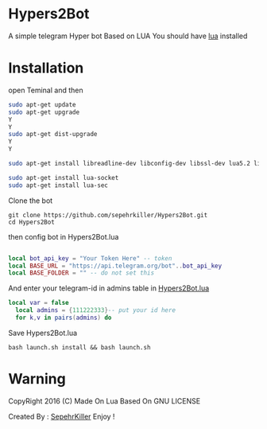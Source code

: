 # Hypers2Bot

A simple telegram Hyper bot Based on LUA
You should have [lua](http://www.lua.org/) installed

# Installation

open Teminal and then

```bash
sudo apt-get update
sudo apt-get upgrade
Y
Y
sudo apt-get dist-upgrade
Y
Y

sudo apt-get install libreadline-dev libconfig-dev libssl-dev lua5.2 liblua5.2-dev libevent-dev make unzip git redis-server g++ libjansson-dev libpython-dev expat libexpat1-dev

sudo apt-get install lua-socket
sudo apt-get install lua-sec
```


Clone the bot

```
git clone https://github.com/sepehrkiller/Hypers2Bot.git
cd Hypers2Bot

```

then config bot in Hypers2Bot.lua

```lua

local bot_api_key = "Your Token Here" -- token
local BASE_URL = "https://api.telegram.org/bot"..bot_api_key
local BASE_FOLDER = "" -- do not set this
```

And enter your telegram-id in admins table in [Hypers2Bot.lua](https://github.com/sepehrkiller/Hypers2Bot/blob/master/Hypers2Bot.lua#L62)
```lua
local var = false
  local admins = {111222333}-- put your id here
  for k,v in pairs(admins) do

```

Save Hypers2Bot.lua

```
bash launch.sh install && bash launch.sh
``` 

# Warning

CopyRight 2016 (C)
Made On Lua
Based On GNU LICENSE

Created By : [SepehrKiller](https://telegram.me/sepehrkiller)
Enjoy !
